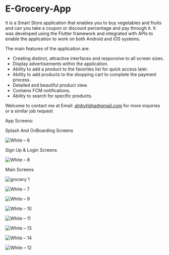 # E-Grocery-App

It is a Smart Store application that enables you to buy vegetables and fruits and can you take a coupon or discount percentage and pay through it. 
It was developed using the Flutter framework and integrated with APIs to enable the application to work on both Android and iOS systems.
 
The main features of the application are:
* Creating distinct, attractive interfaces and responsive to all screen sizes.
* Display advertisements within the application.
* Ability to add a product to the favorites list for quick access later.
* Ability to add products to the shopping cart to complete the payment process.
* Detailed and beautiful product view.
* Contains FCM notifications.
* Ability to search for specific products.
 
Welcome to contact me at Email: alnbyhbha@gmail.com for more inquiries or a similar job request

App Screens:

Splash And OnBoarding Screens

![White – 6](https://user-images.githubusercontent.com/42490211/232810021-aba62ada-ecb5-4fe0-b2fc-f2dc7e94dbad.jpg)

Sign Up & Login Screens

![White – 8](https://user-images.githubusercontent.com/42490211/232820556-9da034fc-513e-4d25-b985-d40e40f1fa6e.jpg)

Main Screens

![grocery 1](https://user-images.githubusercontent.com/42490211/232802538-cb953704-61e8-4d0a-ad49-7890cfeebb1d.jpg)

![White – 7](https://user-images.githubusercontent.com/42490211/234336136-aad5272d-632a-40f6-ae54-24dd56a97128.jpg)

![White – 9](https://user-images.githubusercontent.com/42490211/233426214-efeb7d1b-aab3-4469-8ba2-6c7cf4e10a87.jpg)

![White – 10](https://user-images.githubusercontent.com/42490211/233426759-6e24ae7e-d8db-456f-86af-bee11414104c.jpg)

![White – 11](https://user-images.githubusercontent.com/42490211/234338977-1552d3d2-04f4-4f52-a09c-bce7492aecc0.jpg)

![White – 13](https://user-images.githubusercontent.com/42490211/234340824-a40e9e70-88c3-4d0f-977c-8f7dd29d7bf2.jpg)

![White – 14](https://user-images.githubusercontent.com/42490211/234340162-87c48a3b-bee3-40c0-b3f9-e745c609df4c.jpg)

![White – 12](https://user-images.githubusercontent.com/42490211/234339228-9679d929-e13d-4c8a-9f7d-9e0a8f005367.jpg)

